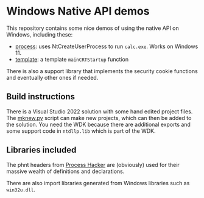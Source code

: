 # Windows Native API demos
This repository contains some nice demos of using the native API on Windows, including these:

- [process](process/process.c): uses NtCreateUserProcess to run `calc.exe`. Works on Windows 11.
- [template](template/template.c): a template `mainCRTStartup` function

There is also a support library that implements the security cookie functions and eventually other
ones if needed.

## Build instructions
There is a Visual Studio 2022 solution with some hand edited project files. The [mknew.py](mknew.py)
script can make new projects, which can then be added to the solution. You need the WDK because there
are additional exports and some support code in `ntdllp.lib` which is part of the WDK.

## Libraries included
The phnt headers from [Process Hacker](https://github.com/winsiderss/systeminformer) are (obviously)
used for their massive wealth of definitions and declarations.

There are also import libraries generated from Windows libraries such as `win32u.dll`.

